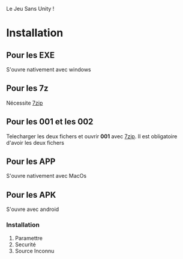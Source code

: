 Le Jeu Sans Unity !
# Installation
## Pour les EXE
S'ouvre nativement avec windows
## Pour les 7z
Nécessite [7zip](http://www.7-zip.org/download.html)
## Pour les 001 et les 002
Telecharger les deux fichers et ouvrir **001** avec [7zip](http://www.7-zip.org/download.html).
Il est obligatoire d'avoir les deux fichers
## Pour les APP
S'ouvre nativement avec MacOs
## Pour les APK
S'ouvre avec android
### Installation
1. Paramettre
2. Securité
3. Source Inconnu
